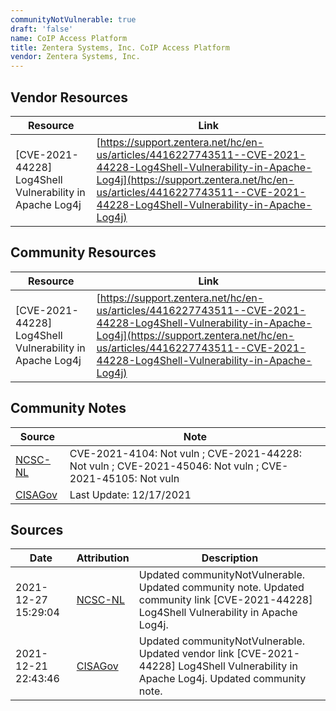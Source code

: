 ```yaml
---
communityNotVulnerable: true
draft: 'false'
name: CoIP Access Platform
title: Zentera Systems, Inc. CoIP Access Platform
vendor: Zentera Systems, Inc.
---
```


## Vendor Resources
| Resource | Link |
| --- | --- |
| [CVE-2021-44228] Log4Shell Vulnerability in Apache Log4j | [https://support.zentera.net/hc/en-us/articles/4416227743511--CVE-2021-44228-Log4Shell-Vulnerability-in-Apache-Log4j](https://support.zentera.net/hc/en-us/articles/4416227743511--CVE-2021-44228-Log4Shell-Vulnerability-in-Apache-Log4j) |

## Community Resources
| Resource | Link |
| --- | --- |
| [CVE-2021-44228] Log4Shell Vulnerability in Apache Log4j | [https://support.zentera.net/hc/en-us/articles/4416227743511--CVE-2021-44228-Log4Shell-Vulnerability-in-Apache-Log4j](https://support.zentera.net/hc/en-us/articles/4416227743511--CVE-2021-44228-Log4Shell-Vulnerability-in-Apache-Log4j) |

## Community Notes
| Source | Note |
| --- | --- |
| [NCSC-NL](https://github.com/NCSC-NL/log4shell/blob/main/software/README.md) | CVE-2021-4104: Not vuln ; CVE-2021-44228: Not vuln ; CVE-2021-45046: Not vuln ; CVE-2021-45105: Not vuln </ul> |
| [CISAGov](https://raw.githubusercontent.com/cisagov/log4j-affected-db/develop/README.md) | Last Update: 12/17/2021 |

## Sources
| Date | Attribution | Description |
| --- | --- | --- |
| 2021-12-27 15:29:04 | [NCSC-NL](https://github.com/NCSC-NL/log4shell/blob/main/software/README.md) | Updated communityNotVulnerable. Updated community note. Updated community link [CVE-2021-44228] Log4Shell Vulnerability in Apache Log4j.  |
| 2021-12-21 22:43:46 | [CISAGov](https://raw.githubusercontent.com/cisagov/log4j-affected-db/develop/README.md) | Updated communityNotVulnerable. Updated vendor link [CVE-2021-44228] Log4Shell Vulnerability in Apache Log4j. Updated community note.  |
